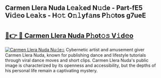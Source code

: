 ## Carmen Llera Nuda L𝚎a𝚔ed N𝚞𝚍e - Part-fE5 Vi𝚍𝚎o L𝚎a𝚔s - H𝚘𝚝 O𝚗𝚕yf𝚊ns P𝚑𝚘tos g7ueE

# <h2><a href="http://kfaa0o.oniu.top/?m=Carmen+Llera+Nuda">🔗👉 🔴 Carmen Llera Nuda P𝚑ot𝚘𝚜 V𝚒d𝚎o</a></h2>

[![Carmen Llera Nuda Nu𝚍e𝚜](https://i.imgur.com/0qMVB7G.gif)](http://kfaa0o.oniu.top/?m=Carmen+Llera+Nuda)
Cybernetic artist and amusement giver Carmen Llera Nuda, known for publishing dance and lifestyle tutorials through viral dance moves and short clips. Carmen Llera Nuda's public image is characterized by its openness and accessibility, but the depths of his personal life remain a captivating mystery.  
